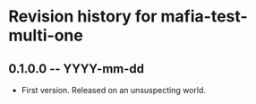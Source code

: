 # Revision history for mafia-test-multi-one

## 0.1.0.0  -- YYYY-mm-dd

* First version. Released on an unsuspecting world.
